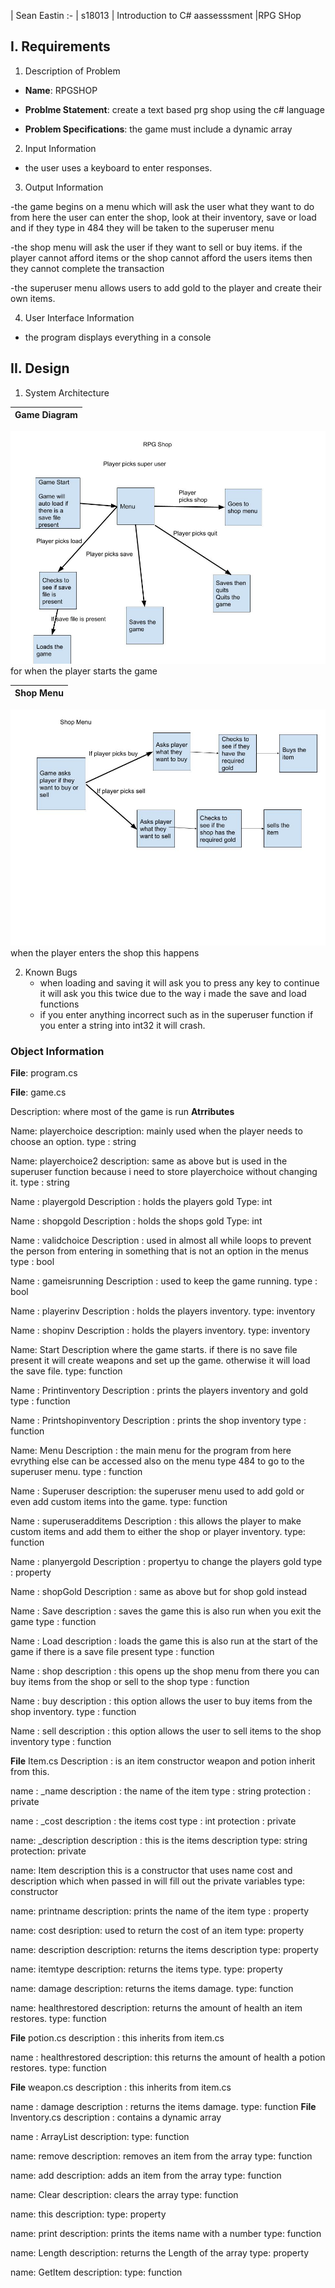 | Sean Eastin
:-
| s18013
| Introduction to C# aassesssment
|RPG SHop

## I. Requirements

1. Description of Problem
- **Name**: RPGSHOP
- **Problme Statement**: create a text based prg shop using the c# language


- **Problem Specifications**: the game must include a dynamic array

2. Input Information
- the user uses a keyboard to enter responses.

3. Output Information

-the game begins on a menu which will ask the user what they want to do from here the user can enter the shop, look at their inventory, save or load and if they type in 484 they will be taken to the superuser menu

-the shop menu will ask the user if they want to sell or buy items. if the player cannot afford items or the shop cannot afford the users items then they cannot complete the transaction

-the superuser menu allows users to add gold to the player and create their own items.

4. User Interface Information
- the program displays everything in a console

## II. Design

1. System Architecture

|Game Diagram
|:-
![Game Diagram](files/Gamediagram.jpg)
for when the player starts the game



|Shop Menu
|:-
![Shop Menu](files/ShopMenu.jpg)
when the player enters the shop this happens

2. Known Bugs
    - when loading and saving it will ask you to press any key to continue it will ask you this twice due to the way i made the save and load functions
    - if you enter anything incorrect such as in the superuser function if you enter a string into int32 it will crash.



### Object Information

**File**: program.cs


**File**: game.cs

Description: where most of the game is run
**Atrributes**

Name: playerchoice
description: mainly used when the player needs to choose an option.
type : string

Name: playerchoice2
description: same as above but is used in the superuser function because i need to store playerchoice without changing it.
type : string

Name : playergold
Description : holds the players gold
Type: int

Name : shopgold
Description : holds the shops gold
Type: int

Name : validchoice
Description : used in almost all while loops to prevent the person from entering in something that is not an option in the menus
type : bool

Name : gameisrunning
Description : used to keep the game running.
type : bool

Name : playerinv
Description : holds the players inventory.
type: inventory

Name : shopinv
Description : holds the players inventory.
type: inventory

Name: Start
Description where the game starts. if there is no save file present it will create weapons and set up the game.
otherwise it will load the save file.
type: function

Name : Printinventory
Description : prints the players inventory and gold
type : function

Name : Printshopinventory
Description : prints the shop inventory
type : function

Name: Menu
Description : the main menu for the program from here evrything else can be accessed also on the menu type 484 to go to the superuser menu.
type : function

Name : Superuser
description: the superuser menu used to add gold or even add custom items into the game.
type: function

Name : superuseradditems
Description : this allows the player to make custom items and add them to either the shop or player inventory.
type: function

Name : planyergold
Description : propertyu to change the players gold
type : property

Name : shopGold
Description : same as above but for shop gold instead

Name : Save
description : saves the game this is also run when you exit the game
type : function

Name : Load
description : loads the game this is also run at the start of the game if there is a save file present
type : function

Name : shop
description : this opens up the shop menu from there you can buy items from the shop or sell to the shop
type : function

Name : buy
description : this option allows the user to buy items from the shop inventory.
type : function

Name : sell
description : this option allows the user to sell items to the shop inventory
type : function

**File** Item.cs
Description : is an item constructor weapon and potion inherit from this.

name : _name
description : the name of the item
type : string
protection : private

name : _cost
description : the items cost
type : int
protection : private

name: _description
description : this is the items description
type: string
protection: private

name: Item
description this is a constructor that uses name cost and description which when passed in will fill out the private variables
type: constructor

name: printname
description: prints the name of the item
type : property

name: cost
desription: used to return the cost of an item
type: property

name: description
description: returns the items description
type: property

name: itemtype
description: returns the items type.
type: property

name: damage
description: returns the items damage.
type: function

name: healthrestored
description: returns the amount of health an item restores.
type: function

**File** potion.cs
description : this inherits from item.cs 

name : healthrestored
description: this returns the amount of health a potion restores.
type: function

**File** weapon.cs
description : this inherits from item.cs

name :  damage
description : returns the items damage.
type: function
**File** Inventory.cs
description : contains a dynamic array

name : ArrayList
description:
type: function

name: remove
description: removes an item from the array
type: function

name: add
description: adds an item from the array
type: function

name: Clear
description: clears the array
type: function

name: this
description:
type: property

name: print
description: prints the items name with a number
type: function

name: Length
description: returns the Length of the array
type: property

name: GetItem
description:
type: function
